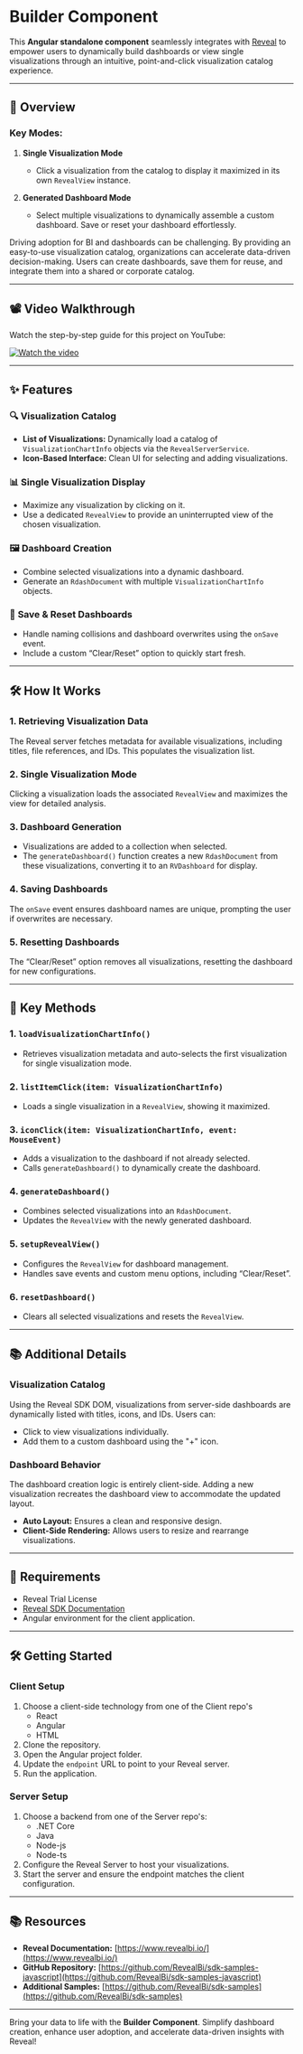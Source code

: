# Builder Component

This **Angular standalone component** seamlessly integrates with [Reveal](https://revealbi.io) to empower users to dynamically build dashboards or view single visualizations through an intuitive, point-and-click visualization catalog experience.

---

## 🚀 Overview

### Key Modes:

1. **Single Visualization Mode**
   - Click a visualization from the catalog to display it maximized in its own `RevealView` instance.

2. **Generated Dashboard Mode**
   - Select multiple visualizations to dynamically assemble a custom dashboard. Save or reset your dashboard effortlessly.

Driving adoption for BI and dashboards can be challenging. By providing an easy-to-use visualization catalog, organizations can accelerate data-driven decision-making. Users can create dashboards, save them for reuse, and integrate them into a shared or corporate catalog.

---

## 📽️ Video Walkthrough

Watch the step-by-step guide for this project on YouTube:

[![Watch the video](https://img.youtube.com/vi/G887Vy4UKfw/0.jpg)](https://youtu.be/G887Vy4UKfw)

---

## ✨ Features

### 🔍 **Visualization Catalog**
- **List of Visualizations:** Dynamically load a catalog of `VisualizationChartInfo` objects via the `RevealServerService`.
- **Icon-Based Interface:** Clean UI for selecting and adding visualizations.

### 📊 **Single Visualization Display**
- Maximize any visualization by clicking on it.
- Use a dedicated `RevealView` to provide an uninterrupted view of the chosen visualization.

### 🖼️ **Dashboard Creation**
- Combine selected visualizations into a dynamic dashboard.
- Generate an `RdashDocument` with multiple `VisualizationChartInfo` objects.

### 💾 **Save & Reset Dashboards**
- Handle naming collisions and dashboard overwrites using the `onSave` event.
- Include a custom “Clear/Reset” option to quickly start fresh.

---

## 🛠️ How It Works

### 1. **Retrieving Visualization Data**
The Reveal server fetches metadata for available visualizations, including titles, file references, and IDs. This populates the visualization list.

### 2. **Single Visualization Mode**
Clicking a visualization loads the associated `RevealView` and maximizes the view for detailed analysis.

### 3. **Dashboard Generation**
- Visualizations are added to a collection when selected.
- The `generateDashboard()` function creates a new `RdashDocument` from these visualizations, converting it to an `RVDashboard` for display.

### 4. **Saving Dashboards**
The `onSave` event ensures dashboard names are unique, prompting the user if overwrites are necessary.

### 5. **Resetting Dashboards**
The “Clear/Reset” option removes all visualizations, resetting the dashboard for new configurations.

---

## 🔑 Key Methods

### 1. **`loadVisualizationChartInfo()`**
- Retrieves visualization metadata and auto-selects the first visualization for single visualization mode.

### 2. **`listItemClick(item: VisualizationChartInfo)`**
- Loads a single visualization in a `RevealView`, showing it maximized.

### 3. **`iconClick(item: VisualizationChartInfo, event: MouseEvent)`**
- Adds a visualization to the dashboard if not already selected.
- Calls `generateDashboard()` to dynamically create the dashboard.

### 4. **`generateDashboard()`**
- Combines selected visualizations into an `RdashDocument`.
- Updates the `RevealView` with the newly generated dashboard.

### 5. **`setupRevealView()`**
- Configures the `RevealView` for dashboard management.
- Handles save events and custom menu options, including “Clear/Reset”.

### 6. **`resetDashboard()`**
- Clears all selected visualizations and resets the `RevealView`.

---

## 📚 Additional Details

### Visualization Catalog

Using the Reveal SDK DOM, visualizations from server-side dashboards are dynamically listed with titles, icons, and IDs. Users can:
- Click to view visualizations individually.
- Add them to a custom dashboard using the "+" icon.

### Dashboard Behavior

The dashboard creation logic is entirely client-side. Adding a new visualization recreates the dashboard view to accommodate the updated layout.

- **Auto Layout:** Ensures a clean and responsive design.
- **Client-Side Rendering:** Allows users to resize and rearrange visualizations.

---

## 🧰 Requirements

- Reveal Trial License
- [Reveal SDK Documentation](https://www.revealbi.io/)
- Angular environment for the client application.

---

## 🛠️ Getting Started

### Client Setup

1. Choose a client-side technology from one of the Client repo's
   - React
   - Angular
   - HTML
2. Clone the repository.
3. Open the Angular project folder.
4. Update the `endpoint` URL to point to your Reveal server.
5. Run the application.

### Server Setup

1. Choose a backend from one of the Server repo's:
   - .NET Core
   - Java
   - Node-js
   - Node-ts
2. Configure the Reveal Server to host your visualizations.
3. Start the server and ensure the endpoint matches the client configuration.

---

## 📚 Resources

- **Reveal Documentation:** [https://www.revealbi.io/](https://www.revealbi.io/)
- **GitHub Repository:** [https://github.com/RevealBi/sdk-samples-javascript](https://github.com/RevealBi/sdk-samples-javascript)
- **Additional Samples:** [https://github.com/RevealBi/sdk-samples](https://github.com/RevealBi/sdk-samples)

---

Bring your data to life with the **Builder Component**. Simplify dashboard creation, enhance user adoption, and accelerate data-driven insights with Reveal!

